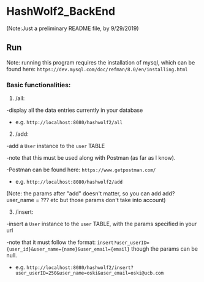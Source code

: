 # HashWolf2_BackEnd
(Note:Just a preliminary README file, by 9/29/2019)

## Run 
Note: running this program requires the installation of mysql,
which can be found here: `https://dev.mysql.com/doc/refman/8.0/en/installing.html`

### Basic functionalities:
1. /all:

  -display all the data entries currently in your database
  
  - e.g. `http://localhost:8080/hashwolf2/all`
  
  
2. /add:

  -add a `User` instance to the `user` TABLE
  
  -note that this must be used along with Postman (as far as I know).
  
  -Postman can be found here: `https://www.getpostman.com/`
  
  - e.g. `http://localhost:8080/hashwolf2/add` 
  
  (Note: the params after "add" doesn't matter, so you can add add?user_name = ??? etc but those params don't take into account)


3. /insert:

  -insert a  `User` instance to the `user` TABLE, with the params specified in your url
  
  -note that it must follow the format: `insert?user_userID={user_id}&user_name={name}&user_email={email}` though the params can be null.
  
  - e.g. `http://localhost:8080/hashwolf2/insert?user_userID=250&user_name=oski&user_email=oski@ucb.com`
  
